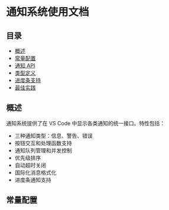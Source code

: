 # 通知系统使用文档

## 目录

- [概述](#概述)
- [常量配置](#常量配置)
- [通知 API](#通知api)
- [类型定义](#类型定义)
- [进度条支持](#进度条支持)
- [最佳实践](#最佳实践)

## 概述

通知系统提供了在 VS Code 中显示各类通知的统一接口。特性包括：
- 三种通知类型：信息、警告、错误
- 按钮交互和处理函数支持
- 通知队列管理和并发控制
- 优先级排序
- 自动超时关闭
- 国际化消息格式化
- 进度条通知支持

## 常量配置
```
